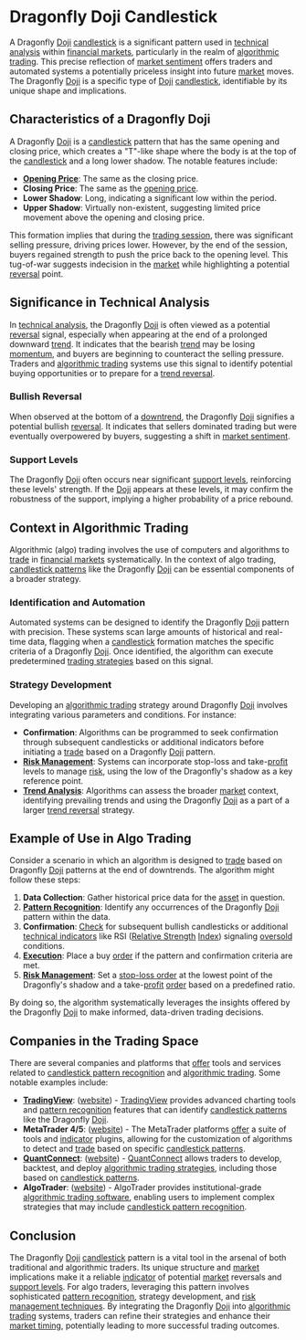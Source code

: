 # Dragonfly Doji Candlestick

A Dragonfly [Doji](../d/doji.md) [candlestick](../c/candlestick.md) is a significant pattern used in [technical analysis](../t/technical_analysis.md) within [financial markets](../f/financial_market.md), particularly in the realm of [algorithmic trading](../a/accountability.md). This precise reflection of [market sentiment](../m/market_sentiment.md) offers traders and automated systems a potentially priceless insight into future [market](../m/market.md) moves. The Dragonfly [Doji](../d/doji.md) is a specific type of [Doji](../d/doji.md) [candlestick](../c/candlestick.md), identifiable by its unique shape and implications.

## Characteristics of a Dragonfly Doji

A Dragonfly [Doji](../d/doji.md) is a [candlestick](../c/candlestick.md) pattern that has the same opening and closing price, which creates a "T"-like shape where the body is at the top of the [candlestick](../c/candlestick.md) and a long lower shadow. The notable features include:

- **[Opening Price](../o/opening_price.md)**: The same as the closing price.
- **Closing Price**: The same as the [opening price](../o/opening_price.md).
- **Lower Shadow**: Long, indicating a significant low within the period.
- **Upper Shadow**: Virtually non-existent, suggesting limited price movement above the opening and closing price.

This formation implies that during the [trading session](../t/trading_session.md), there was significant selling pressure, driving prices lower. However, by the end of the session, buyers regained strength to push the price back to the opening level. This tug-of-war suggests indecision in the [market](../m/market.md) while highlighting a potential [reversal](../r/reversal.md) point.

## Significance in Technical Analysis

In [technical analysis](../t/technical_analysis.md), the Dragonfly [Doji](../d/doji.md) is often viewed as a potential [reversal](../r/reversal.md) signal, especially when appearing at the end of a prolonged downward [trend](../t/trend.md). It indicates that the bearish [trend](../t/trend.md) may be losing [momentum](../m/momentum.md), and buyers are beginning to counteract the selling pressure. Traders and [algorithmic trading](../a/accountability.md) systems use this signal to identify potential buying opportunities or to prepare for a [trend reversal](../t/trend_reversal.md).

### Bullish Reversal

When observed at the bottom of a [downtrend](../d/downtrend.md), the Dragonfly [Doji](../d/doji.md) signifies a potential bullish [reversal](../r/reversal.md). It indicates that sellers dominated trading but were eventually overpowered by buyers, suggesting a shift in [market sentiment](../m/market_sentiment.md).

### Support Levels

The Dragonfly [Doji](../d/doji.md) often occurs near significant [support levels](../s/support_levels.md), reinforcing these levels' strength. If the [Doji](../d/doji.md) appears at these levels, it may confirm the robustness of the support, implying a higher probability of a price rebound.

## Context in Algorithmic Trading

Algorithmic (algo) trading involves the use of computers and algorithms to [trade](../t/trade.md) in [financial markets](../f/financial_market.md) systematically. In the context of algo trading, [candlestick patterns](../c/candlestick_patterns.md) like the Dragonfly [Doji](../d/doji.md) can be essential components of a broader strategy.

### Identification and Automation

Automated systems can be designed to identify the Dragonfly [Doji](../d/doji.md) pattern with precision. These systems scan large amounts of historical and real-time data, flagging when a [candlestick](../c/candlestick.md) formation matches the specific criteria of a Dragonfly [Doji](../d/doji.md). Once identified, the algorithm can execute predetermined [trading strategies](../t/trading_strategies.md) based on this signal.

### Strategy Development

Developing an [algorithmic trading](../a/accountability.md) strategy around Dragonfly [Doji](../d/doji.md) involves integrating various parameters and conditions. For instance:

- **Confirmation**: Algorithms can be programmed to seek confirmation through subsequent candlesticks or additional indicators before initiating a [trade](../t/trade.md) based on a Dragonfly [Doji](../d/doji.md) pattern.
- **[Risk Management](../r/risk_management.md)**: Systems can incorporate stop-loss and take-[profit](../p/profit.md) levels to manage [risk](../r/risk.md), using the low of the Dragonfly's shadow as a key reference point.
- **[Trend Analysis](../t/trend_analysis.md)**: Algorithms can assess the broader [market](../m/market.md) context, identifying prevailing trends and using the Dragonfly [Doji](../d/doji.md) as a part of a larger [trend reversal](../t/trend_reversal.md) strategy.

## Example of Use in Algo Trading

Consider a scenario in which an algorithm is designed to [trade](../t/trade.md) based on Dragonfly [Doji](../d/doji.md) patterns at the end of downtrends. The algorithm might follow these steps:

1. **Data Collection**: Gather historical price data for the [asset](../a/asset.md) in question.
2. **[Pattern Recognition](../p/pattern_recognition.md)**: Identify any occurrences of the Dragonfly [Doji](../d/doji.md) pattern within the data.
3. **Confirmation**: [Check](../c/check.md) for subsequent bullish candlesticks or additional [technical indicators](../t/technical_indicator.md) like RSI ([Relative Strength](../r/relative_strength.md) [Index](../i/index_instrument.md)) signaling [oversold](../o/oversold.md) conditions.
4. **[Execution](../e/execution.md)**: Place a buy [order](../o/order.md) if the pattern and confirmation criteria are met.
5. **[Risk Management](../r/risk_management.md)**: Set a [stop-loss order](../s/stop-loss_order.md) at the lowest point of the Dragonfly's shadow and a take-[profit](../p/profit.md) [order](../o/order.md) based on a predefined ratio.

By doing so, the algorithm systematically leverages the insights offered by the Dragonfly [Doji](../d/doji.md) to make informed, data-driven trading decisions.

## Companies in the Trading Space

There are several companies and platforms that [offer](../o/offer.md) tools and services related to [candlestick pattern recognition](../c/candlestick_pattern_recognition.md) and [algorithmic trading](../a/accountability.md). Some notable examples include:

- **[TradingView](../t/tradingview.md)**: ([website](https://www.tradingview.com/)) - [TradingView](../t/tradingview.md) provides advanced charting tools and [pattern recognition](../p/pattern_recognition.md) features that can identify [candlestick patterns](../c/candlestick_patterns.md) like the Dragonfly [Doji](../d/doji.md).
- **MetaTrader 4/5**: ([website](https://www.metatrader4.com/)) - The MetaTrader platforms [offer](../o/offer.md) a suite of tools and [indicator](../i/indicator.md) plugins, allowing for the customization of algorithms to detect and [trade](../t/trade.md) based on specific [candlestick patterns](../c/candlestick_patterns.md).
- **[QuantConnect](../q/quantconnect.md)**: ([website](https://www.quantconnect.com/)) - [QuantConnect](../q/quantconnect.md) allows traders to develop, backtest, and deploy [algorithmic trading strategies](../a/algorithmic_trading_strategies.md), including those based on [candlestick patterns](../c/candlestick_patterns.md).
- **AlgoTrader**: ([website](https://www.algotrader.com/)) - AlgoTrader provides institutional-grade [algorithmic trading software](../a/algorithmic_trading_software.md), enabling users to implement complex strategies that may include [candlestick pattern recognition](../c/candlestick_pattern_recognition.md).

## Conclusion

The Dragonfly [Doji](../d/doji.md) [candlestick](../c/candlestick.md) pattern is a vital tool in the arsenal of both traditional and algorithmic traders. Its unique structure and [market](../m/market.md) implications make it a reliable [indicator](../i/indicator.md) of potential [market](../m/market.md) reversals and [support levels](../s/support_levels.md). For algo traders, leveraging this pattern involves sophisticated [pattern recognition](../p/pattern_recognition.md), strategy development, and [risk management techniques](../r/risk_management_techniques.md). By integrating the Dragonfly [Doji](../d/doji.md) into [algorithmic trading](../a/accountability.md) systems, traders can refine their strategies and enhance their [market timing](../m/market_timing.md), potentially leading to more successful trading outcomes.